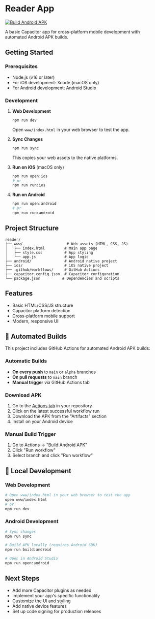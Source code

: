 # Reader App

[![Build Android APK](https://github.com/crosshj/reader/actions/workflows/build-android.yml/badge.svg)](https://github.com/crosshj/reader/actions/workflows/build-android.yml)

A basic Capacitor app for cross-platform mobile development with automated Android APK builds.

## Getting Started

### Prerequisites
- Node.js (v16 or later)
- For iOS development: Xcode (macOS only)
- For Android development: Android Studio

### Development

1. **Web Development**
   ```bash
   npm run dev
   ```
   Open `www/index.html` in your web browser to test the app.

2. **Sync Changes**
   ```bash
   npm run sync
   ```
   This copies your web assets to the native platforms.

3. **Run on iOS** (macOS only)
   ```bash
   npm run open:ios
   # or
   npm run run:ios
   ```

4. **Run on Android**
   ```bash
   npm run open:android
   # or
   npm run run:android
   ```

## Project Structure

```
reader/
├── www/                    # Web assets (HTML, CSS, JS)
│   ├── index.html         # Main app page
│   ├── style.css          # App styling
│   └── app.js             # App logic
├── android/               # Android native project
├── ios/                   # iOS native project
├── .github/workflows/     # GitHub Actions
├── capacitor.config.json  # Capacitor configuration
└── package.json          # Dependencies and scripts
```

## Features

- Basic HTML/CSS/JS structure
- Capacitor platform detection
- Cross-platform mobile support
- Modern, responsive UI

## 🤖 Automated Builds

This project includes GitHub Actions for automated Android APK builds:

### Automatic Builds
- **On every push** to `main` or `alpha` branches
- **On pull requests** to `main` branch
- **Manual trigger** via GitHub Actions tab

### Download APK
1. Go to the [Actions tab](https://github.com/crosshj/reader/actions) in your repository
2. Click on the latest successful workflow run
3. Download the APK from the "Artifacts" section
4. Install on your Android device

### Manual Build Trigger
1. Go to Actions → "Build Android APK"
2. Click "Run workflow"
3. Select branch and click "Run workflow"

## 📱 Local Development

### Web Development
```bash
# Open www/index.html in your web browser to test the app
open www/index.html
# or
npm run dev
```

### Android Development
```bash
# Sync changes
npm run sync

# Build APK locally (requires Android SDK)
npm run build:android

# Open in Android Studio
npm run open:android
```

## Next Steps

- Add more Capacitor plugins as needed
- Implement your app's specific functionality
- Customize the UI and styling
- Add native device features
- Set up code signing for production releases

